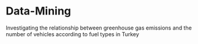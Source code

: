 # Data-Mining
Investigating the relationship between greenhouse gas emissions and the number of vehicles according to fuel types in Turkey
